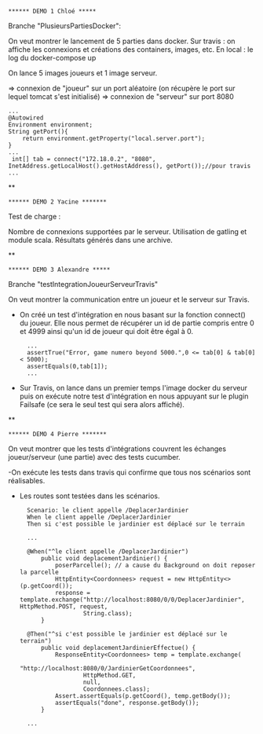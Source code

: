     ****** DEMO 1 Chloé *****
    
Branche  "PlusieursPartiesDocker":

On veut montrer le lancement de 5 parties dans docker.
    Sur travis : on affiche les connexions et créations des containers, images, etc.
    En local : le log du docker-compose up

On lance 5 images joueurs et 1 image serveur.

=> connexion de "joueur" sur un port aléatoire (on récupère le port sur lequel tomcat s'est initialisé)
=> connexion de "serveur" sur port 8080
    
    ...
    @Autowired
    Environment environment;
    String getPort(){
        return environment.getProperty("local.server.port");
    }
    ...
     int[] tab = connect("172.18.0.2", "8080", InetAddress.getLocalHost().getHostAddress(), getPort());//pour travis
    ...

**

    ****** DEMO 2 Yacine *******
     
Test de charge : 

Nombre de connexions supportées par le serveur.
Utilisation de gatling et module scala.
Résultats générés dans une archive.


**
     
    ****** DEMO 3 Alexandre *****
    
Branche "testIntegrationJoueurServeurTravis"

On veut montrer la communication entre un joueur et le serveur sur Travis.

- On créé un test d'intégration en nous basant sur la fonction connect() du joueur.
Elle nous permet de récupérer un id de partie compris entre 0 et 4999 ainsi qu'un id de joueur
qui doit être égal à 0.

        ...
        assertTrue("Error, game numero beyond 5000.",0 <= tab[0] & tab[0] < 5000);
        assertEquals(0,tab[1]);
        ...
        
- Sur Travis, on lance dans un premier temps l'image docker du serveur puis on exécute notre test d'intégration
en nous appuyant sur le plugin Failsafe (ce sera le seul test qui sera alors affiché).
    
  
**
  
    ****** DEMO 4 Pierre *******

On veut montrer que les tests d'intégrations couvrent les échanges joueur/serveur (une partie) avec des tests cucumber.

-On exécute les tests dans travis qui confirme que tous nos scénarios sont réalisables.
- Les routes sont testées dans les scénarios.

        Scenario: le client appelle /DeplacerJardinier
        When le client appelle /DeplacerJardinier
        Then si c'est possible le jardinier est déplacé sur le terrain

        ...

        @When("^le client appelle /DeplacerJardinier")
            public void deplacementJardinier() {
                poserParcelle(); // a cause du Background on doit reposer la parcelle
                HttpEntity<Coordonnees> request = new HttpEntity<>(p.getCoord());
                response = template.exchange("http://localhost:8080/0/0/DeplacerJardinier", HttpMethod.POST, request,
                        String.class);
            }

        @Then("^si c'est possible le jardinier est déplacé sur le terrain")
            public void deplacementJardinierEffectue() {
                ResponseEntity<Coordonnees> temp = template.exchange(
                        "http://localhost:8080/0/JardinierGetCoordonnees",
                        HttpMethod.GET,
                        null,
                        Coordonnees.class);
                Assert.assertEquals(p.getCoord(), temp.getBody());
                assertEquals("done", response.getBody());
            }

        ...

